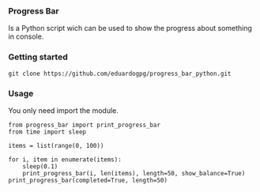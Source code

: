 ### Progress Bar

Is a Python script wich can be used to show the progress about something in console.

### Getting started

```
git clone https://github.com/eduardogpg/progress_bar_python.git
```

### Usage

You only need import the module.

```
from progress_bar import print_progress_bar
from time import sleep

items = list(range(0, 100))

for i, item in enumerate(items):
    sleep(0.1)
    print_progress_bar(i, len(items), length=50, show_balance=True)
print_progress_bar(completed=True, length=50)
```
